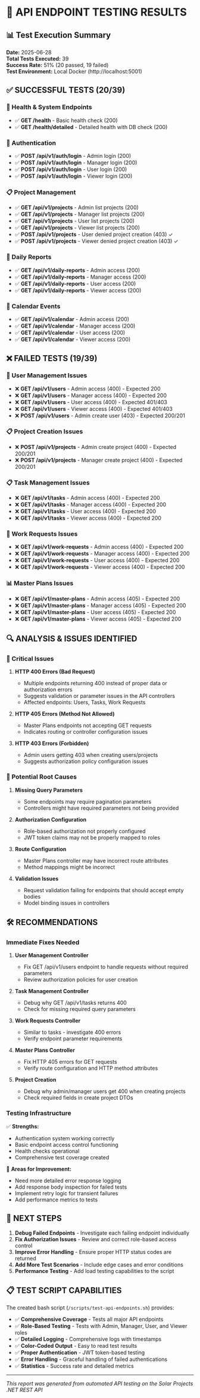 # 🧪 API ENDPOINT TESTING RESULTS

## 📊 Test Execution Summary

**Date:** 2025-06-28  
**Total Tests Executed:** 39  
**Success Rate:** 51% (20 passed, 19 failed)  
**Test Environment:** Local Docker (http://localhost:5001)

## ✅ SUCCESSFUL TESTS (20/39)

### 🏥 Health & System Endpoints
- ✅ **GET /health** - Basic health check (200)
- ✅ **GET /health/detailed** - Detailed health with DB check (200)

### 🔐 Authentication
- ✅ **POST /api/v1/auth/login** - Admin login (200)
- ✅ **POST /api/v1/auth/login** - Manager login (200) 
- ✅ **POST /api/v1/auth/login** - User login (200)
- ✅ **POST /api/v1/auth/login** - Viewer login (200)

### 📋 Project Management
- ✅ **GET /api/v1/projects** - Admin list projects (200)
- ✅ **GET /api/v1/projects** - Manager list projects (200)
- ✅ **GET /api/v1/projects** - User list projects (200)
- ✅ **GET /api/v1/projects** - Viewer list projects (200)
- ✅ **POST /api/v1/projects** - User denied project creation (403) ✓
- ✅ **POST /api/v1/projects** - Viewer denied project creation (403) ✓

### 📝 Daily Reports
- ✅ **GET /api/v1/daily-reports** - Admin access (200)
- ✅ **GET /api/v1/daily-reports** - Manager access (200)
- ✅ **GET /api/v1/daily-reports** - User access (200)
- ✅ **GET /api/v1/daily-reports** - Viewer access (200)

### 📅 Calendar Events
- ✅ **GET /api/v1/calendar** - Admin access (200)
- ✅ **GET /api/v1/calendar** - Manager access (200)
- ✅ **GET /api/v1/calendar** - User access (200)
- ✅ **GET /api/v1/calendar** - Viewer access (200)

## ❌ FAILED TESTS (19/39)

### 👥 User Management Issues
- ❌ **GET /api/v1/users** - Admin access (400) - Expected 200
- ❌ **GET /api/v1/users** - Manager access (400) - Expected 200
- ❌ **GET /api/v1/users** - User access (400) - Expected 401/403
- ❌ **GET /api/v1/users** - Viewer access (400) - Expected 401/403
- ❌ **POST /api/v1/users** - Admin create user (403) - Expected 200/201

### 📋 Project Creation Issues
- ❌ **POST /api/v1/projects** - Admin create project (400) - Expected 200/201
- ❌ **POST /api/v1/projects** - Manager create project (400) - Expected 200/201

### 📋 Task Management Issues
- ❌ **GET /api/v1/tasks** - Admin access (400) - Expected 200
- ❌ **GET /api/v1/tasks** - Manager access (400) - Expected 200
- ❌ **GET /api/v1/tasks** - User access (400) - Expected 200
- ❌ **GET /api/v1/tasks** - Viewer access (400) - Expected 200

### 🔧 Work Requests Issues
- ❌ **GET /api/v1/work-requests** - Admin access (400) - Expected 200
- ❌ **GET /api/v1/work-requests** - Manager access (400) - Expected 200
- ❌ **GET /api/v1/work-requests** - User access (400) - Expected 200
- ❌ **GET /api/v1/work-requests** - Viewer access (400) - Expected 200

### 📊 Master Plans Issues
- ❌ **GET /api/v1/master-plans** - Admin access (405) - Expected 200
- ❌ **GET /api/v1/master-plans** - Manager access (405) - Expected 200
- ❌ **GET /api/v1/master-plans** - User access (405) - Expected 200
- ❌ **GET /api/v1/master-plans** - Viewer access (405) - Expected 200

## 🔍 ANALYSIS & ISSUES IDENTIFIED

### 🚨 Critical Issues

1. **HTTP 400 Errors (Bad Request)**
   - Multiple endpoints returning 400 instead of proper data or authorization errors
   - Suggests validation or parameter issues in the API controllers
   - Affected endpoints: Users, Tasks, Work Requests

2. **HTTP 405 Errors (Method Not Allowed)**
   - Master Plans endpoints not accepting GET requests
   - Indicates routing or controller configuration issues

3. **HTTP 403 Errors (Forbidden)**
   - Admin users getting 403 when creating users/projects
   - Suggests authorization policy configuration issues

### 📝 Potential Root Causes

1. **Missing Query Parameters**
   - Some endpoints may require pagination parameters
   - Controllers might have required parameters not being provided

2. **Authorization Configuration**
   - Role-based authorization not properly configured
   - JWT token claims may not be properly mapped to roles

3. **Route Configuration**
   - Master Plans controller may have incorrect route attributes
   - Method mappings might be incorrect

4. **Validation Issues**
   - Request validation failing for endpoints that should accept empty bodies
   - Model binding issues in controllers

## 🛠️ RECOMMENDATIONS

### Immediate Fixes Needed

1. **User Management Controller**
   - Fix GET /api/v1/users endpoint to handle requests without required parameters
   - Review authorization policies for user creation

2. **Task Management Controller**
   - Debug why GET /api/v1/tasks returns 400
   - Check for missing required query parameters

3. **Work Requests Controller**
   - Similar to tasks - investigate 400 errors
   - Verify endpoint parameter requirements

4. **Master Plans Controller**
   - Fix HTTP 405 errors for GET requests
   - Verify route configuration and HTTP method attributes

5. **Project Creation**
   - Debug why admin/manager users get 400 when creating projects
   - Check required fields in create project DTOs

### Testing Infrastructure

✅ **Strengths:**
- Authentication system working correctly
- Basic endpoint access control functioning
- Health checks operational
- Comprehensive test coverage created

🔧 **Areas for Improvement:**
- Need more detailed error response logging
- Add response body inspection for failed tests
- Implement retry logic for transient failures
- Add performance metrics to tests

## 🚀 NEXT STEPS

1. **Debug Failed Endpoints** - Investigate each failing endpoint individually
2. **Fix Authorization Issues** - Review and correct role-based access control
3. **Improve Error Handling** - Ensure proper HTTP status codes are returned
4. **Add More Test Scenarios** - Include edge cases and error conditions
5. **Performance Testing** - Add load testing capabilities to the script

## 📋 TEST SCRIPT CAPABILITIES

The created bash script (`/scripts/test-api-endpoints.sh`) provides:

- ✅ **Comprehensive Coverage** - Tests all major API endpoints
- ✅ **Role-Based Testing** - Tests with Admin, Manager, User, and Viewer roles
- ✅ **Detailed Logging** - Comprehensive logs with timestamps
- ✅ **Color-Coded Output** - Easy to read test results
- ✅ **Proper Authentication** - JWT token-based testing
- ✅ **Error Handling** - Graceful handling of failed authentications
- ✅ **Statistics** - Success rate and detailed metrics

---

*This report was generated from automated API testing on the Solar Projects .NET REST API*

